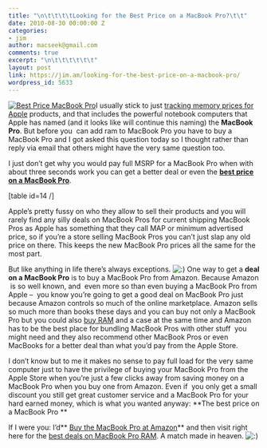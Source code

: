 ```yaml
---
title: "\n\t\t\t\tLooking for the Best Price on a MacBook Pro?\t\t"
date: 2010-08-30 00:00:00 Z
categories:
- jim
author: macseek@gmail.com
comments: true
excerpt: "\n\t\t\t\t\t\t"
layout: post
link: https://jim.am/looking-for-the-best-price-on-a-macbook-pro/
wordpress_id: 5633
---
```


[![Best Price MacBook Pro ](http://www.jim.am/wp-content/uploads/2010/08/Screen-shot-2010-09-28-at-11.06.31-AM1.png)](http://www.jim.am/MacBook_pro)I usually stick to just [tracking memory prices for Apple](http://www.jim.am) products, and that includes the powerful notebook computers that Apple has named (and it looks like will continue this naming) the **MacBook Pro**. But before you  can add ram to MacBook Pro you have to buy a MacBook Pro and I got asked this question today so I thought rather than reply via email that others might have the very same question too.




I just don’t get why you would pay full MSRP for a MacBook Pro when with about three seconds work you can get a better deal or even the **[best price on a MacBook Pro](http://www.amazon.com/gp/redirect.html?ie=UTF8&location=http%3A%2F%2Fwww.amazon.com%2Fs%3Fie%3DUTF8%26x%3D0%26ref_%3Dnb_sb_noss%26y%3D0%26field-keywords%3DMacBook%2520pro%26url%3Dsearch-alias%253Daps&tag=ramseeker-20&linkCode=ur2&camp=1789&creative=390957)**.




[table id=14 /]




Apple’s pretty fussy on who they allow to sell their products and you will rarely find any silly deals on MacBook Pros for current shipping MacBook Pros as Apple has something that they call MAP or minimum advertised price, so if you’re a store selling MacBook Pros you can’t just slap any old price on there. This keeps the new MacBook Pro prices all the same for the most part.




But like anything in life there’s always exceptions. ![:)](http://www.jim.am/wp-includes/images/smilies/simple-smile.png) One way to get a **deal on a MacBook Pro** is to buy a MacBook Pro from Amazon. Because Amazon  is so well known, and  even more so than even buying a MacBook Pro from Apple –  you know you’re going to get a good deal on MacBook Pro just because Amazon controls so much of the online marketplace. Amazon sells so much more than books these days and you can buy not only a MacBook Pro but you could also [buy RAM](http://www.jim.am) and a case at the same time and Amazon has to be the best place for bundling MacBook Pros with other stuff  you might need and they also recommend other MacBook Pros or even MacBooks for a better deal than what you’d pay from the Apple Store.




I don’t know but to me it makes no sense to pay full load for the very same computer just to have the privilege of buying your MacBook Pro from the Apple Store when you’re just a few clicks away from saving money on a MacBook Pro when you buy one from Amazon. Even if  you only get a small discount you still get great customer service and a MacBook Pro for your hard earned money, which is what you wanted anyway: **The best price on a MacBook Pro **




If I were you: I’d** [Buy the MacBook Pro at Amazon](http://www.amazon.com/gp/redirect.html?ie=UTF8&location=http%3A%2F%2Fwww.amazon.com%2Fs%3Fie%3DUTF8%26x%3D0%26ref_%3Dnb_sb_noss%26y%3D0%26field-keywords%3DMacBook%2520pro%26url%3Dsearch-alias%253Daps&tag=ramseeker-20&linkCode=ur2&camp=1789&creative=390957)** and then visit right here for the [best deals on MacBook Pro RAM](http://www.jim.am/memory/MacBook_Pro_KITS_(1066_DDR3)/). A match made in heaven. ![:)](http://www.jim.am/wp-includes/images/smilies/simple-smile.png)


		
